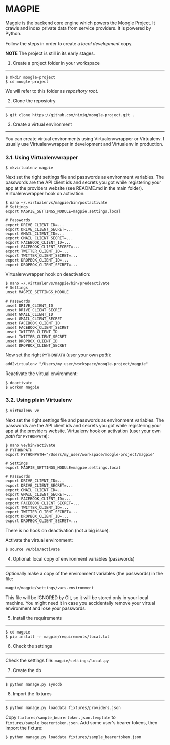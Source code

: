 MAGPIE
======

Magpie is the backend core engine which powers the Moogle Project.
It crawls and index private data from service providers.
It is powered by Python.

Follow the steps in order to create a *local development* copy.

**NOTE** The project is still in its early stages.


1. Create a project folder in your workspace
--------------------------------------------
    $ mkdir moogle-project
    $ cd moogle-project
We will refer to this folder as *repository root*.


2. Clone the reposiotry
-----------------------
    $ git clone https://github.com/nimiq/moogle-project.git .


3. Create a virtual environment
-------------------------------
You can create virtual environments using Virtualenvwrapper or Virtualenv.
I usually use Virtualenvwrapper in development and Virtualenv in production.

### 3.1. Using Virtualenvwrapper
    $ mkvirtualenv magpie

Next set the right settings file and passwords as environment variables.
The passwords are the API client ids and secrets you got while registering your app at the providers website  (see README.md in the main folder).
Virtualenvwrapper hook on activation:

    $ nano ~/.virtualenvs/magpie/bin/postactivate
    # Settings
    export MAGPIE_SETTINGS_MODULE=magpie.settings.local

    # Passwords
    export DRIVE_CLIENT_ID=...
    export DRIVE_CLIENT_SECRET=...
    export GMAIL_CLIENT_ID=...
    export GMAIL_CLIENT_SECRET=...
    export FACEBOOK_CLIENT_ID=...
    export FACEBOOK_CLIENT_SECRET=...
    export TWITTER_CLIENT_ID=...
    export TWITTER_CLIENT_SECRET=...
    export DROPBOX_CLIENT_ID=...
    export DROPBOX_CLIENT_SECRET=...

Virtualenvwrapper hook on deactivation:

    $ nano ~/.virtualenvs/magpie/bin/predeactivate
    # Settings
    unset MAGPIE_SETTINGS_MODULE

    # Passwords
    unset DRIVE_CLIENT_ID
    unset DRIVE_CLIENT_SECRET
    unset GMAIL_CLIENT_ID
    unset GMAIL_CLIENT_SECRET
    unset FACEBOOK_CLIENT_ID
    unset FACEBOOK_CLIENT_SECRET
    unset TWITTER_CLIENT_ID
    unset TWITTER_CLIENT_SECRET
    unset DROPBOX_CLIENT_ID
    unset DROPBOX_CLIENT_SECRET

Now set the right `PYTHONPATH` (user your own *path*):

    add2virtualenv "/Users/my_user/workspace/moogle-project/magpie"

Reactivate the virtual environment:

    $ deactivate
    $ workon magpie

### 3.2. Using plain Virtualenv
    $ virtualenv ve

Next set the right settings file and passwords as environment variables.
The passwords are the API client ids and secrets you got while registering your app at the providers website.
Virtualenv hook on activation (user your own *path* for `PYTHONPATH`):

    $ nano ve/bin/activate
    # PYTHONPATH
    export PYTHONPATH="/Users/my_user/workspace/moogle-project/magpie"

    # Settings
    export MAGPIE_SETTINGS_MODULE=magpie.settings.local

    # Passwords
    export DRIVE_CLIENT_ID=...
    export DRIVE_CLIENT_SECRET=...
    export GMAIL_CLIENT_ID=...
    export GMAIL_CLIENT_SECRET=...
    export FACEBOOK_CLIENT_ID=...
    export FACEBOOK_CLIENT_SECRET=...
    export TWITTER_CLIENT_ID=...
    export TWITTER_CLIENT_SECRET=...
    export DROPBOX_CLIENT_ID=...
    export DROPBOX_CLIENT_SECRET=...

There is no hook on deactivation (not a big issue).

Activate the virtual environment:

    $ source ve/bin/activate


4. Optional: local copy of environment variables (passwords)
------------------------------------------------------------
Optionally make a copy of the environment variables (the passwords) in the file:

    magpie/magpie/settings/vars.environment

This file will be IGNORED by Git, so it will be stored only in your local machine.
You might need it in case you accidentally remove your virtual environment and lose your passwords.


5. Install the requirements
---------------------------
    $ cd magpie
    $ pip install -r magpie/requirements/local.txt


6. Check the settings
---------------------
Check the settings file: `magpie/settings/local.py`


7. Create the db
----------------
    $ python manage.py syncdb


8. Import the fixtures
----------------------
    $ python manage.py loaddata fixtures/providers.json

Copy `fixtures/sample_bearertoken.json.template` to `fixtures/sample_bearertoken.json`.
Add some user's bearer tokens, then import the fixture:

    $ python manage.py loaddata fixtures/sample_bearertoken.json
